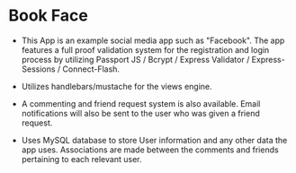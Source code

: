 # Book Face

- This App is an example social media app such as "Facebook". The app features a full proof validation system for the registration and  login process by utilizing Passport JS / Bcrypt / Express Validator / Express-Sessions / Connect-Flash. 

- Utilizes handlebars/mustache for the views engine.

- A commenting and friend request system is also available. Email notifications will also be sent to the user who was given a friend request.

- Uses MySQL database to store User information and any other data the app uses. Associations are made between the comments and friends pertaining to each relevant user.
